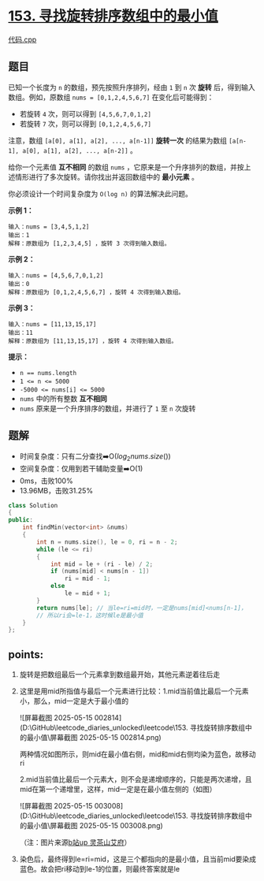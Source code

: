 # [153. 寻找旋转排序数组中的最小值](https://leetcode.cn/problems/find-minimum-in-rotated-sorted-array/)

[代码.cpp](/leetcode/153.%20寻找旋转排序数组中的最小值/153.cpp)  

## 题目

已知一个长度为 `n` 的数组，预先按照升序排列，经由 `1` 到 `n` 次 **旋转** 后，得到输入数组。例如，原数组 `nums = [0,1,2,4,5,6,7]` 在变化后可能得到：

- 若旋转 `4` 次，则可以得到 `[4,5,6,7,0,1,2]`
- 若旋转 `7` 次，则可以得到 `[0,1,2,4,5,6,7]`

注意，数组 `[a[0], a[1], a[2], ..., a[n-1]]` **旋转一次** 的结果为数组 `[a[n-1], a[0], a[1], a[2], ..., a[n-2]]` 。

给你一个元素值 **互不相同** 的数组 `nums` ，它原来是一个升序排列的数组，并按上述情形进行了多次旋转。请你找出并返回数组中的 **最小元素** 。

你必须设计一个时间复杂度为 `O(log n)` 的算法解决此问题。

 

**示例 1：**

```
输入：nums = [3,4,5,1,2]
输出：1
解释：原数组为 [1,2,3,4,5] ，旋转 3 次得到输入数组。
```

**示例 2：**

```
输入：nums = [4,5,6,7,0,1,2]
输出：0
解释：原数组为 [0,1,2,4,5,6,7] ，旋转 4 次得到输入数组。
```

**示例 3：**

```
输入：nums = [11,13,15,17]
输出：11
解释：原数组为 [11,13,15,17] ，旋转 4 次得到输入数组。
```

 

**提示：**

- `n == nums.length`
- `1 <= n <= 5000`
- `-5000 <= nums[i] <= 5000`
- `nums` 中的所有整数 **互不相同**
- `nums` 原来是一个升序排序的数组，并进行了 `1` 至 `n` 次旋转



## 题解

- 时间复杂度：只有二分查找:arrow_right:O($log_2{nums.size()}$)
- 空间复杂度：仅用到若干辅助变量:arrow_right:O(1)
- 0ms，击败100%
- 13.96MB，击败31.25%

```cpp
class Solution
{
public:
    int findMin(vector<int> &nums)
    {
        int n = nums.size(), le = 0, ri = n - 2;
        while (le <= ri)
        {
            int mid = le + (ri - le) / 2;
            if (nums[mid] < nums[n - 1])
                ri = mid - 1;
            else
                le = mid + 1;
        }
        return nums[le]; // 当le=ri=mid时，一定是nums[mid]<nums[n-1]，
        // 所以ri会=le-1，这时候le是最小值
    }
};
```



## points:

1. 旋转是把数组最后一个元素拿到数组最开始，其他元素逆着往后走

2. 这里是用mid所指值与最后一个元素进行比较：1.mid当前值比最后一个元素小，那么，mid一定是大于最小值的

   ![屏幕截图 2025-05-15 002814](D:\GitHub\leetcode_diaries_unlocked\leetcode\153. 寻找旋转排序数组中的最小值\屏幕截图 2025-05-15 002814.png)

   两种情况如图所示，则mid在最小值右侧，mid和mid右侧均染为蓝色，故移动ri

   2.mid当前值比最后一个元素大，则不会是递增顺序的，只能是两次递增，且mid在第一个递增里，这样，mid一定是在最小值左侧的（如图）

   ![屏幕截图 2025-05-15 003008](D:\GitHub\leetcode_diaries_unlocked\leetcode\153. 寻找旋转排序数组中的最小值\屏幕截图 2025-05-15 003008.png)

   （注：图片来源[b站up 灵茶山艾府](https://www.bilibili.com/video/BV1QK411d76w/?vd_source=8c9651c5e4aa1bb39454d9730afd2a47)）

3. 染色后，最终得到le=ri=mid，这是三个都指向的是最小值，且当前mid要染成蓝色。故会把ri移动到le-1的位置，则最终答案就是le